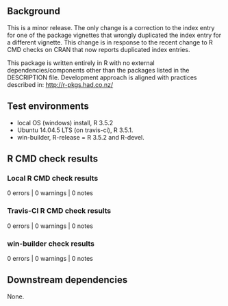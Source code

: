 
## Background

This is a minor release.  The only change is a correction to the index entry for one of the package vignettes that wrongly duplicated the index entry for a different vignette.
This change is in response to the recent change to R CMD checks on CRAN that now reports duplicated index entries.

This package is written entirely in R with no external dependencies/components other than the packages listed in the DESCRIPTION file.
Development approach is aligned with practices described in:
http://r-pkgs.had.co.nz/

## Test environments

* local OS (windows) install, R 3.5.2
* Ubuntu 14.04.5 LTS (on travis-ci), R 3.5.1.
* win-builder, R-release = R 3.5.2 and R-devel.

## R CMD check results

### Local R CMD check results

0 errors | 0 warnings | 0 notes

### Travis-CI R CMD check results

0 errors | 0 warnings | 0 notes

### win-builder check results

0 errors | 0 warnings | 0 notes

## Downstream dependencies

None.
